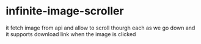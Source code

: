 # infinite-image-scroller
it fetch image from api and allow to scroll thourgh each as we go down and it supports download link when the image is clicked

